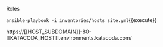 Roles

`ansible-playbook -i inventories/hosts site.yml`{{execute}}

https://[[HOST_SUBDOMAIN]]-80-[[KATACODA_HOST]].environments.katacoda.com/
